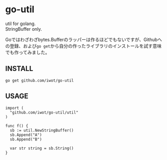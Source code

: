 go-util
=======

util for golang.  
StringBuffer only.

Goではわざわざbytes.Bufferのラッパーは作るほどでもないですが、Githubへの登録、および`go get`から自分の作ったライブラリのインストールを試す意味でも作ってみました。

INSTALL
-------
`go get github.com/iwot/go-util`

USAGE
-----
    import (
      "github.com/iwot/go-util/util"
    )
    
    func f() {
      sb := util.NewStringBuffer()
      sb.Append("A")
      sb.Append("B")

      var str string = sb.String()
    }
